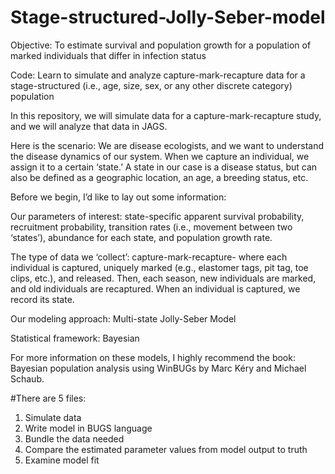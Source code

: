 # Stage-structured-Jolly-Seber-model

Objective: To estimate survival and population growth for a population of marked individuals that differ in infection status

Code: Learn to simulate and analyze capture-mark-recapture data for a stage-structured (i.e., age, size, sex, or any other discrete category) population

In this repository, we will simulate data for a capture-mark-recapture study, and we will analyze that data in JAGS.
 
Here is the scenario: We are disease ecologists, and we want to understand the disease dynamics of our system. When we capture an individual, we assign it to a certain ‘state.’ A state in our case is a disease status, but can also be defined as a geographic location, an age, a breeding status, etc.
 
 
Before we begin, I’d like to lay out some information:
 
 
Our parameters of interest: state-specific apparent survival probability, recruitment probability, transition rates (i.e., movement between two ‘states’), abundance for each state, and population growth rate.


The type of data we ‘collect’: capture-mark-recapture- where each individual is captured, uniquely marked (e.g., elastomer tags, pit tag, toe clips, etc.), and released. Then, each season, new individuals are marked, and old individuals are recaptured. When an individual is captured, we record its state.

 
Our modeling approach: Multi-state Jolly-Seber Model

 
Statistical framework: Bayesian

 
For more information on these models, I highly recommend the book: Bayesian population analysis using WinBUGs by Marc Kéry and Michael Schaub.

#There are 5 files:

1. Simulate data
2. Write model in BUGS language
3. Bundle the data needed
4. Compare the estimated parameter values from model output to truth
5. Examine model fit


